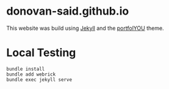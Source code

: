 # donovan-said.github.io

This website was build using [Jekyll](https://jekyllrb.com/) and the 
[portfolYOU](https://github.com/YoussefRaafatNasry/portfolYOU/tree/master) theme.

# Local Testing

```shell
bundle install      
bundle add webrick
bundle exec jekyll serve
```



